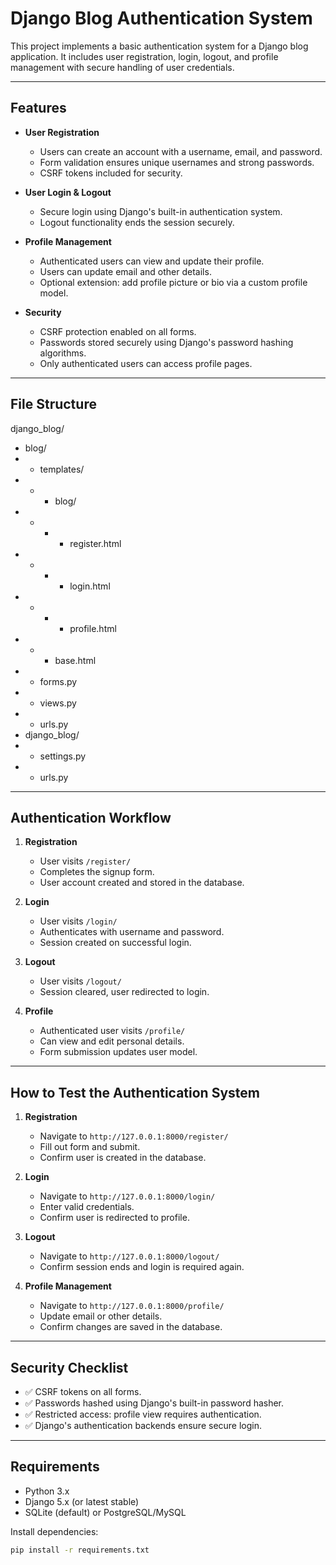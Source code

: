 # Django Blog Authentication System

This project implements a basic authentication system for a Django blog application. It includes user registration, login, logout, and profile management with secure handling of user credentials.

---

## Features

-   **User Registration**

    -   Users can create an account with a username, email, and password.
    -   Form validation ensures unique usernames and strong passwords.
    -   CSRF tokens included for security.

-   **User Login & Logout**

    -   Secure login using Django's built-in authentication system.
    -   Logout functionality ends the session securely.

-   **Profile Management**

    -   Authenticated users can view and update their profile.
    -   Users can update email and other details.
    -   Optional extension: add profile picture or bio via a custom profile model.

-   **Security**
    -   CSRF protection enabled on all forms.
    -   Passwords stored securely using Django's password hashing algorithms.
    -   Only authenticated users can access profile pages.

---

## File Structure

django_blog/

-   blog/
-   -   templates/
-   -   -   blog/
-   -   -   -   register.html
-   -   -   -   login.html
-   -   -   -   profile.html
-   -   -   base.html
-   -   forms.py
-   -   views.py
-   -   urls.py
-   django_blog/
-   -   settings.py
-   -   urls.py

---

## Authentication Workflow

1. **Registration**

    - User visits `/register/`
    - Completes the signup form.
    - User account created and stored in the database.

2. **Login**

    - User visits `/login/`
    - Authenticates with username and password.
    - Session created on successful login.

3. **Logout**

    - User visits `/logout/`
    - Session cleared, user redirected to login.

4. **Profile**
    - Authenticated user visits `/profile/`
    - Can view and edit personal details.
    - Form submission updates user model.

---

## How to Test the Authentication System

1. **Registration**

    - Navigate to `http://127.0.0.1:8000/register/`
    - Fill out form and submit.
    - Confirm user is created in the database.

2. **Login**

    - Navigate to `http://127.0.0.1:8000/login/`
    - Enter valid credentials.
    - Confirm user is redirected to profile.

3. **Logout**

    - Navigate to `http://127.0.0.1:8000/logout/`
    - Confirm session ends and login is required again.

4. **Profile Management**
    - Navigate to `http://127.0.0.1:8000/profile/`
    - Update email or other details.
    - Confirm changes are saved in the database.

---

## Security Checklist

-   ✅ CSRF tokens on all forms.
-   ✅ Passwords hashed using Django's built-in password hasher.
-   ✅ Restricted access: profile view requires authentication.
-   ✅ Django's authentication backends ensure secure login.

---

## Requirements

-   Python 3.x
-   Django 5.x (or latest stable)
-   SQLite (default) or PostgreSQL/MySQL

Install dependencies:

```bash
pip install -r requirements.txt
```
